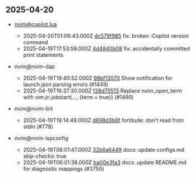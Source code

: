## 2025-04-20

* nvim@copilot.lua
  - 2025-04-20T01:06:43.000Z [dc579f985](https://github.com/zbirenbaum/copilot.lua/commit/dc579f98536029610cfa32c6bad86c0d24363679) fix: broken :Copilot version command
  - 2025-04-19T17:53:59.000Z [4d4840b08](https://github.com/zbirenbaum/copilot.lua/commit/4d4840b08e413e2f1ee32e20e8e9010c57a984e2) fix: accidentally committed print statements

* nvim@nvim-dap
  - 2025-04-19T19:40:52.000Z [98bf13070](https://github.com/mfussenegger/nvim-dap/commit/98bf130702eaafad8567c0e3ea1171c2552d58bb) Show notification for launch.json parsing errors (#1449)
  - 2025-04-19T16:37:30.000Z [f28d75513](https://github.com/mfussenegger/nvim-dap/commit/f28d7551335207b51e501f8f8d5153500b4ce4fd) Replace nvim_open_term with vim.jn.jobstart(..., {term = true}) (#1490)

* nvim@nvim-lint
  - 2025-04-19T19:14:49.000Z [d698d3b6f](https://github.com/mfussenegger/nvim-lint/commit/d698d3b6fd7b1b85657d05a2a31d843ddb682c63) fortitude: don't read from stdin (#778)

* nvim@nvim-lspconfig
  - 2025-04-19T06:01:47.000Z [32b6a6449](https://github.com/neovim/nvim-lspconfig/commit/32b6a6449aaba11461fffbb596dd6310af79eea4) docs: update configs.md skip-checks: true
  - 2025-04-19T06:01:38.000Z [ba00e3fa3](https://github.com/neovim/nvim-lspconfig/commit/ba00e3fa3dcb1acd60a7e5ab7cbac4c67491f255) docs: update README.md for diagnostic mappings (#3750)